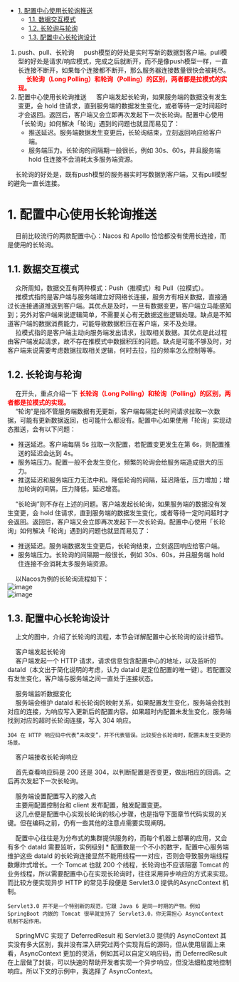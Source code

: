 

<!-- TOC -->

- [1. 配置中心使用长轮询推送](#1-配置中心使用长轮询推送)
    - [1.1. 数据交互模式](#11-数据交互模式)
    - [1.2. 长轮询与轮询](#12-长轮询与轮询)
    - [1.3. 配置中心长轮询设计](#13-配置中心长轮询设计)

<!-- /TOC -->

1. push、pull、长轮询
    &emsp; push模型的好处是实时写新的数据到客户端。pull模型的好处是请求/响应模式，完成之后就断开，而不是像push模型一样，一直长连接不断开，如果每个连接都不断开，那么服务器连接数量很快会被耗尽。  
    &emsp; **<font color = "red">长轮询（Long Polling）和轮询（Polling）的区别，两者都是拉模式的实现。</font>**  
2. 配置中心使用长轮询推送
    &emsp; 客户端发起长轮询，如果服务端的数据没有发生变更，会 hold 住请求，直到服务端的数据发生变化，或者等待一定时间超时才会返回。返回后，客户端又会立即再次发起下一次长轮询。配置中心使用「长轮询」如何解决「轮询」遇到的问题也就显而易见了：
    * 推送延迟。服务端数据发生变更后，长轮询结束，立刻返回响应给客户端。
    * 服务端压力。长轮询的间隔期一般很长，例如 30s、60s，并且服务端 hold 住连接不会消耗太多服务端资源。



&emsp; 长轮询的好处是，既有push模型的服务器实时写数据到客户端，又有pull模型的避免一直长连接。  


# 1. 配置中心使用长轮询推送
<!-- 
https://zhuanlan.zhihu.com/p/351196920
-->
&emsp; 目前比较流行的两款配置中心：Nacos 和 Apollo 恰恰都没有使用长连接，而是使用的长轮询。  


## 1.1. 数据交互模式
&emsp; 众所周知，数据交互有两种模式：Push（推模式）和 Pull（拉模式）。  
&emsp; 推模式指的是客户端与服务端建立好网络长连接，服务方有相关数据，直接通过长连接通道推送到客户端。其优点是及时，一旦有数据变更，客户端立马能感知到；另外对客户端来说逻辑简单，不需要关心有无数据这些逻辑处理。缺点是不知道客户端的数据消费能力，可能导致数据积压在客户端，来不及处理。  
&emsp; 拉模式指的是客户端主动向服务端发出请求，拉取相关数据。其优点是此过程由客户端发起请求，故不存在推模式中数据积压的问题。缺点是可能不够及时，对客户端来说需要考虑数据拉取相关逻辑，何时去拉，拉的频率怎么控制等等。  

## 1.2. 长轮询与轮询  
&emsp; 在开头，重点介绍一下 **<font color = "red">长轮询（Long Polling）和轮询（Polling）的区别，两者都是拉模式的实现。</font>**   
&emsp; “轮询”是指不管服务端数据有无更新，客户端每隔定长时间请求拉取一次数据，可能有更新数据返回，也可能什么都没有。配置中心如果使用「轮询」实现动态推送，会有以下问题：  

* 推送延迟。客户端每隔 5s 拉取一次配置，若配置变更发生在第 6s，则配置推送的延迟会达到 4s。  
* 服务端压力。配置一般不会发生变化，频繁的轮询会给服务端造成很大的压力。  
* 推送延迟和服务端压力无法中和。降低轮询的间隔，延迟降低，压力增加；增加轮询的间隔，压力降低，延迟增高。

&emsp; “长轮询”则不存在上述的问题。客户端发起长轮询，如果服务端的数据没有发生变更，会 hold 住请求，直到服务端的数据发生变化，或者等待一定时间超时才会返回。返回后，客户端又会立即再次发起下一次长轮询。配置中心使用「长轮询」如何解决「轮询」遇到的问题也就显而易见了：  

* 推送延迟。服务端数据发生变更后，长轮询结束，立刻返回响应给客户端。  
* 服务端压力。长轮询的间隔期一般很长，例如 30s、60s，并且服务端 hold 住连接不会消耗太多服务端资源。

&emsp; 以Nacos为例的长轮询流程如下：  
![image](https://gitee.com/wt1814/pic-host/raw/master/images/websocket/websocket-3.png)  
![image](https://gitee.com/wt1814/pic-host/raw/master/images/websocket/websocket-4.png)  


## 1.3. 配置中心长轮询设计  
&emsp; 上文的图中，介绍了长轮询的流程，本节会详解配置中心长轮询的设计细节。  

&emsp; 客户端发起长轮询  
&emsp; 客户端发起一个 HTTP 请求，请求信息包含配置中心的地址，以及监听的 dataId（本文出于简化说明的考虑，认为 dataId 是定位配置的唯一键）。若配置没有发生变化，客户端与服务端之间一直处于连接状态。

&emsp; 服务端监听数据变化  
&emsp; 服务端会维护 dataId 和长轮询的映射关系，如果配置发生变化，服务端会找到对应的连接，为响应写入更新后的配置内容。如果超时内配置未发生变化，服务端找到对应的超时长轮询连接，写入 304 响应。  

    304 在 HTTP 响应码中代表“未改变”，并不代表错误。比较契合长轮询时，配置未发生变更的场景。

&emsp; 客户端接收长轮询响应  

&emsp; 首先查看响应码是 200 还是 304，以判断配置是否变更，做出相应的回调。之后再次发起下一次长轮询。  

&emsp; 服务端设置配置写入的接入点  
&emsp; 主要用配置控制台和 client 发布配置，触发配置变更。  
&emsp; 这几点便是配置中心实现长轮询的核心步骤，也是指导下面章节代码实现的关键。但在编码之前，仍有一些其他的注意点需要实现阐明。  

&emsp; 配置中心往往是为分布式的集群提供服务的，而每个机器上部署的应用，又会有多个 dataId 需要监听，实例级别 * 配置数是一个不小的数字，配置中心服务端维护这些 dataId 的长轮询连接显然不能用线程一一对应，否则会导致服务端线程数爆炸式增长。一个 Tomcat 也就 200 个线程，长轮询也不应该阻塞 Tomcat 的业务线程，所以需要配置中心在实现长轮询时，往往采用异步响应的方式来实现。而比较方便实现异步 HTTP 的常见手段便是 Servlet3.0 提供的AsyncContext 机制。  

    Servlet3.0 并不是一个特别新的规范，它跟 Java 6 是同一时期的产物。例如 SpringBoot 内嵌的 Tomcat 很早就支持了 Servlet3.0，你无需担心 AsyncContext 机制不起作用。

&emsp; SpringMVC 实现了 DeferredResult 和 Servlet3.0 提供的 AsyncContext 其实没有多大区别，我并没有深入研究过两个实现背后的源码，但从使用层面上来看，AsyncContext 更加的灵活，例如其可以自定义响应码，而 DeferredResult 在上层做了封装，可以快速的帮助开发者实现一个异步响应，但没法细粒度地控制响应。所以下文的示例中，我选择了 AsyncContext。  

